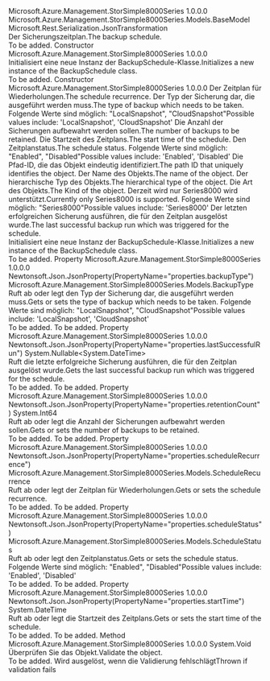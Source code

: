 <Type Name="BackupSchedule" FullName="Microsoft.Azure.Management.StorSimple8000Series.Models.BackupSchedule">
  <TypeSignature Language="C#" Value="public class BackupSchedule : Microsoft.Azure.Management.StorSimple8000Series.Models.BaseModel" />
  <TypeSignature Language="ILAsm" Value=".class public auto ansi beforefieldinit BackupSchedule extends Microsoft.Azure.Management.StorSimple8000Series.Models.BaseModel" />
  <TypeSignature Language="DocId" Value="T:Microsoft.Azure.Management.StorSimple8000Series.Models.BackupSchedule" />
  <TypeSignature Language="VB.NET" Value="Public Class BackupSchedule&#xA;Inherits BaseModel" />
  <TypeSignature Language="F#" Value="type BackupSchedule = class&#xA;    inherit BaseModel" />
  <AssemblyInfo>
    <AssemblyName>Microsoft.Azure.Management.StorSimple8000Series</AssemblyName>
    <AssemblyVersion>1.0.0.0</AssemblyVersion>
  </AssemblyInfo>
  <Base>
    <BaseTypeName>Microsoft.Azure.Management.StorSimple8000Series.Models.BaseModel</BaseTypeName>
  </Base>
  <Interfaces />
  <Attributes>
    <Attribute>
      <AttributeName>Microsoft.Rest.Serialization.JsonTransformation</AttributeName>
    </Attribute>
  </Attributes>
  <Docs>
    <summary>
            <span data-ttu-id="ab93c-101">Der Sicherungszeitplan.</span><span class="sxs-lookup"><span data-stu-id="ab93c-101">The backup schedule.</span></span>
            </summary>
    <remarks>To be added.</remarks>
  </Docs>
  <Members>
    <Member MemberName=".ctor">
      <MemberSignature Language="C#" Value="public BackupSchedule ();" />
      <MemberSignature Language="ILAsm" Value=".method public hidebysig specialname rtspecialname instance void .ctor() cil managed" />
      <MemberSignature Language="DocId" Value="M:Microsoft.Azure.Management.StorSimple8000Series.Models.BackupSchedule.#ctor" />
      <MemberSignature Language="VB.NET" Value="Public Sub New ()" />
      <MemberType>Constructor</MemberType>
      <AssemblyInfo>
        <AssemblyName>Microsoft.Azure.Management.StorSimple8000Series</AssemblyName>
        <AssemblyVersion>1.0.0.0</AssemblyVersion>
      </AssemblyInfo>
      <Parameters />
      <Docs>
        <summary>
            <span data-ttu-id="ab93c-102">Initialisiert eine neue Instanz der BackupSchedule-Klasse.</span><span class="sxs-lookup"><span data-stu-id="ab93c-102">Initializes a new instance of the BackupSchedule class.</span></span>
            </summary>
        <remarks>To be added.</remarks>
      </Docs>
    </Member>
    <Member MemberName=".ctor">
      <MemberSignature Language="C#" Value="public BackupSchedule (Microsoft.Azure.Management.StorSimple8000Series.Models.ScheduleRecurrence scheduleRecurrence, Microsoft.Azure.Management.StorSimple8000Series.Models.BackupType backupType, long retentionCount, DateTime startTime, Microsoft.Azure.Management.StorSimple8000Series.Models.ScheduleStatus scheduleStatus, string id = null, string name = null, string type = null, Nullable&lt;Microsoft.Azure.Management.StorSimple8000Series.Models.Kind&gt; kind = null, Nullable&lt;DateTime&gt; lastSuccessfulRun = null);" />
      <MemberSignature Language="ILAsm" Value=".method public hidebysig specialname rtspecialname instance void .ctor(class Microsoft.Azure.Management.StorSimple8000Series.Models.ScheduleRecurrence scheduleRecurrence, valuetype Microsoft.Azure.Management.StorSimple8000Series.Models.BackupType backupType, int64 retentionCount, valuetype System.DateTime startTime, valuetype Microsoft.Azure.Management.StorSimple8000Series.Models.ScheduleStatus scheduleStatus, string id, string name, string type, valuetype System.Nullable`1&lt;valuetype Microsoft.Azure.Management.StorSimple8000Series.Models.Kind&gt; kind, valuetype System.Nullable`1&lt;valuetype System.DateTime&gt; lastSuccessfulRun) cil managed" />
      <MemberSignature Language="DocId" Value="M:Microsoft.Azure.Management.StorSimple8000Series.Models.BackupSchedule.#ctor(Microsoft.Azure.Management.StorSimple8000Series.Models.ScheduleRecurrence,Microsoft.Azure.Management.StorSimple8000Series.Models.BackupType,System.Int64,System.DateTime,Microsoft.Azure.Management.StorSimple8000Series.Models.ScheduleStatus,System.String,System.String,System.String,System.Nullable{Microsoft.Azure.Management.StorSimple8000Series.Models.Kind},System.Nullable{System.DateTime})" />
      <MemberSignature Language="F#" Value="new Microsoft.Azure.Management.StorSimple8000Series.Models.BackupSchedule : Microsoft.Azure.Management.StorSimple8000Series.Models.ScheduleRecurrence * Microsoft.Azure.Management.StorSimple8000Series.Models.BackupType * int64 * DateTime * Microsoft.Azure.Management.StorSimple8000Series.Models.ScheduleStatus * string * string * string * Nullable&lt;Microsoft.Azure.Management.StorSimple8000Series.Models.Kind&gt; * Nullable&lt;DateTime&gt; -&gt; Microsoft.Azure.Management.StorSimple8000Series.Models.BackupSchedule" Usage="new Microsoft.Azure.Management.StorSimple8000Series.Models.BackupSchedule (scheduleRecurrence, backupType, retentionCount, startTime, scheduleStatus, id, name, type, kind, lastSuccessfulRun)" />
      <MemberType>Constructor</MemberType>
      <AssemblyInfo>
        <AssemblyName>Microsoft.Azure.Management.StorSimple8000Series</AssemblyName>
        <AssemblyVersion>1.0.0.0</AssemblyVersion>
      </AssemblyInfo>
      <Parameters>
        <Parameter Name="scheduleRecurrence" Type="Microsoft.Azure.Management.StorSimple8000Series.Models.ScheduleRecurrence" />
        <Parameter Name="backupType" Type="Microsoft.Azure.Management.StorSimple8000Series.Models.BackupType" />
        <Parameter Name="retentionCount" Type="System.Int64" />
        <Parameter Name="startTime" Type="System.DateTime" />
        <Parameter Name="scheduleStatus" Type="Microsoft.Azure.Management.StorSimple8000Series.Models.ScheduleStatus" />
        <Parameter Name="id" Type="System.String" />
        <Parameter Name="name" Type="System.String" />
        <Parameter Name="type" Type="System.String" />
        <Parameter Name="kind" Type="System.Nullable&lt;Microsoft.Azure.Management.StorSimple8000Series.Models.Kind&gt;" />
        <Parameter Name="lastSuccessfulRun" Type="System.Nullable&lt;System.DateTime&gt;" />
      </Parameters>
      <Docs>
        <param name="scheduleRecurrence"><span data-ttu-id="ab93c-103">Der Zeitplan für Wiederholungen.</span><span class="sxs-lookup"><span data-stu-id="ab93c-103">The schedule recurrence.</span></span></param>
        <param name="backupType"><span data-ttu-id="ab93c-104">Der Typ der Sicherung dar, die ausgeführt werden muss.</span><span class="sxs-lookup"><span data-stu-id="ab93c-104">The type of backup which needs to be taken.</span></span> <span data-ttu-id="ab93c-105">Folgende Werte sind möglich: "LocalSnapshot", "CloudSnapshot"</span><span class="sxs-lookup"><span data-stu-id="ab93c-105">Possible values include: 'LocalSnapshot', 'CloudSnapshot'</span></span></param>
        <param name="retentionCount"><span data-ttu-id="ab93c-106">Die Anzahl der Sicherungen aufbewahrt werden sollen.</span><span class="sxs-lookup"><span data-stu-id="ab93c-106">The number of backups to be retained.</span></span></param>
        <param name="startTime"><span data-ttu-id="ab93c-107">Die Startzeit des Zeitplans.</span><span class="sxs-lookup"><span data-stu-id="ab93c-107">The start time of the schedule.</span></span></param>
        <param name="scheduleStatus"><span data-ttu-id="ab93c-108">Den Zeitplanstatus.</span><span class="sxs-lookup"><span data-stu-id="ab93c-108">The schedule status.</span></span> <span data-ttu-id="ab93c-109">Folgende Werte sind möglich: "Enabled", "Disabled"</span><span class="sxs-lookup"><span data-stu-id="ab93c-109">Possible values include: 'Enabled', 'Disabled'</span></span></param>
        <param name="id"><span data-ttu-id="ab93c-110">Die Pfad-ID, die das Objekt eindeutig identifiziert.</span><span class="sxs-lookup"><span data-stu-id="ab93c-110">The path ID that uniquely identifies the object.</span></span></param>
        <param name="name"><span data-ttu-id="ab93c-111">Der Name des Objekts.</span><span class="sxs-lookup"><span data-stu-id="ab93c-111">The name of the object.</span></span></param>
        <param name="type"><span data-ttu-id="ab93c-112">Der hierarchische Typ des Objekts.</span><span class="sxs-lookup"><span data-stu-id="ab93c-112">The hierarchical type of the object.</span></span></param>
        <param name="kind"><span data-ttu-id="ab93c-113">Die Art des Objekts.</span><span class="sxs-lookup"><span data-stu-id="ab93c-113">The Kind of the object.</span></span> <span data-ttu-id="ab93c-114">Derzeit wird nur Series8000 wird unterstützt.</span><span class="sxs-lookup"><span data-stu-id="ab93c-114">Currently only Series8000 is supported.</span></span> <span data-ttu-id="ab93c-115">Folgende Werte sind möglich: "Series8000"</span><span class="sxs-lookup"><span data-stu-id="ab93c-115">Possible values include: 'Series8000'</span></span></param>
        <param name="lastSuccessfulRun"><span data-ttu-id="ab93c-116">Der letzten erfolgreichen Sicherung ausführen, die für den Zeitplan ausgelöst wurde.</span><span class="sxs-lookup"><span data-stu-id="ab93c-116">The last successful backup run which was triggered for the schedule.</span></span></param>
        <summary>
            <span data-ttu-id="ab93c-117">Initialisiert eine neue Instanz der BackupSchedule-Klasse.</span><span class="sxs-lookup"><span data-stu-id="ab93c-117">Initializes a new instance of the BackupSchedule class.</span></span>
            </summary>
        <remarks>To be added.</remarks>
      </Docs>
    </Member>
    <Member MemberName="BackupType">
      <MemberSignature Language="C#" Value="public Microsoft.Azure.Management.StorSimple8000Series.Models.BackupType BackupType { get; set; }" />
      <MemberSignature Language="ILAsm" Value=".property instance valuetype Microsoft.Azure.Management.StorSimple8000Series.Models.BackupType BackupType" />
      <MemberSignature Language="DocId" Value="P:Microsoft.Azure.Management.StorSimple8000Series.Models.BackupSchedule.BackupType" />
      <MemberSignature Language="VB.NET" Value="Public Property BackupType As BackupType" />
      <MemberSignature Language="F#" Value="member this.BackupType : Microsoft.Azure.Management.StorSimple8000Series.Models.BackupType with get, set" Usage="Microsoft.Azure.Management.StorSimple8000Series.Models.BackupSchedule.BackupType" />
      <MemberType>Property</MemberType>
      <AssemblyInfo>
        <AssemblyName>Microsoft.Azure.Management.StorSimple8000Series</AssemblyName>
        <AssemblyVersion>1.0.0.0</AssemblyVersion>
      </AssemblyInfo>
      <Attributes>
        <Attribute>
          <AttributeName>Newtonsoft.Json.JsonProperty(PropertyName="properties.backupType")</AttributeName>
        </Attribute>
      </Attributes>
      <ReturnValue>
        <ReturnType>Microsoft.Azure.Management.StorSimple8000Series.Models.BackupType</ReturnType>
      </ReturnValue>
      <Docs>
        <summary>
            <span data-ttu-id="ab93c-118">Ruft ab oder legt den Typ der Sicherung dar, die ausgeführt werden muss.</span><span class="sxs-lookup"><span data-stu-id="ab93c-118">Gets or sets the type of backup which needs to be taken.</span></span> <span data-ttu-id="ab93c-119">Folgende Werte sind möglich: "LocalSnapshot", "CloudSnapshot"</span><span class="sxs-lookup"><span data-stu-id="ab93c-119">Possible values include: 'LocalSnapshot', 'CloudSnapshot'</span></span>
            </summary>
        <value>To be added.</value>
        <remarks>To be added.</remarks>
      </Docs>
    </Member>
    <Member MemberName="LastSuccessfulRun">
      <MemberSignature Language="C#" Value="public Nullable&lt;DateTime&gt; LastSuccessfulRun { get; protected set; }" />
      <MemberSignature Language="ILAsm" Value=".property instance valuetype System.Nullable`1&lt;valuetype System.DateTime&gt; LastSuccessfulRun" />
      <MemberSignature Language="DocId" Value="P:Microsoft.Azure.Management.StorSimple8000Series.Models.BackupSchedule.LastSuccessfulRun" />
      <MemberSignature Language="VB.NET" Value="Public Property LastSuccessfulRun As Nullable(Of DateTime)" />
      <MemberSignature Language="F#" Value="member this.LastSuccessfulRun : Nullable&lt;DateTime&gt; with get, set" Usage="Microsoft.Azure.Management.StorSimple8000Series.Models.BackupSchedule.LastSuccessfulRun" />
      <MemberType>Property</MemberType>
      <AssemblyInfo>
        <AssemblyName>Microsoft.Azure.Management.StorSimple8000Series</AssemblyName>
        <AssemblyVersion>1.0.0.0</AssemblyVersion>
      </AssemblyInfo>
      <Attributes>
        <Attribute>
          <AttributeName>Newtonsoft.Json.JsonProperty(PropertyName="properties.lastSuccessfulRun")</AttributeName>
        </Attribute>
      </Attributes>
      <ReturnValue>
        <ReturnType>System.Nullable&lt;System.DateTime&gt;</ReturnType>
      </ReturnValue>
      <Docs>
        <summary>
            <span data-ttu-id="ab93c-120">Ruft die letzte erfolgreiche Sicherung ausführen, die für den Zeitplan ausgelöst wurde.</span><span class="sxs-lookup"><span data-stu-id="ab93c-120">Gets the last successful backup run which was triggered for the schedule.</span></span>
            </summary>
        <value>To be added.</value>
        <remarks>To be added.</remarks>
      </Docs>
    </Member>
    <Member MemberName="RetentionCount">
      <MemberSignature Language="C#" Value="public long RetentionCount { get; set; }" />
      <MemberSignature Language="ILAsm" Value=".property instance int64 RetentionCount" />
      <MemberSignature Language="DocId" Value="P:Microsoft.Azure.Management.StorSimple8000Series.Models.BackupSchedule.RetentionCount" />
      <MemberSignature Language="VB.NET" Value="Public Property RetentionCount As Long" />
      <MemberSignature Language="F#" Value="member this.RetentionCount : int64 with get, set" Usage="Microsoft.Azure.Management.StorSimple8000Series.Models.BackupSchedule.RetentionCount" />
      <MemberType>Property</MemberType>
      <AssemblyInfo>
        <AssemblyName>Microsoft.Azure.Management.StorSimple8000Series</AssemblyName>
        <AssemblyVersion>1.0.0.0</AssemblyVersion>
      </AssemblyInfo>
      <Attributes>
        <Attribute>
          <AttributeName>Newtonsoft.Json.JsonProperty(PropertyName="properties.retentionCount")</AttributeName>
        </Attribute>
      </Attributes>
      <ReturnValue>
        <ReturnType>System.Int64</ReturnType>
      </ReturnValue>
      <Docs>
        <summary>
            <span data-ttu-id="ab93c-121">Ruft ab oder legt die Anzahl der Sicherungen aufbewahrt werden sollen.</span><span class="sxs-lookup"><span data-stu-id="ab93c-121">Gets or sets the number of backups to be retained.</span></span>
            </summary>
        <value>To be added.</value>
        <remarks>To be added.</remarks>
      </Docs>
    </Member>
    <Member MemberName="ScheduleRecurrence">
      <MemberSignature Language="C#" Value="public Microsoft.Azure.Management.StorSimple8000Series.Models.ScheduleRecurrence ScheduleRecurrence { get; set; }" />
      <MemberSignature Language="ILAsm" Value=".property instance class Microsoft.Azure.Management.StorSimple8000Series.Models.ScheduleRecurrence ScheduleRecurrence" />
      <MemberSignature Language="DocId" Value="P:Microsoft.Azure.Management.StorSimple8000Series.Models.BackupSchedule.ScheduleRecurrence" />
      <MemberSignature Language="VB.NET" Value="Public Property ScheduleRecurrence As ScheduleRecurrence" />
      <MemberSignature Language="F#" Value="member this.ScheduleRecurrence : Microsoft.Azure.Management.StorSimple8000Series.Models.ScheduleRecurrence with get, set" Usage="Microsoft.Azure.Management.StorSimple8000Series.Models.BackupSchedule.ScheduleRecurrence" />
      <MemberType>Property</MemberType>
      <AssemblyInfo>
        <AssemblyName>Microsoft.Azure.Management.StorSimple8000Series</AssemblyName>
        <AssemblyVersion>1.0.0.0</AssemblyVersion>
      </AssemblyInfo>
      <Attributes>
        <Attribute>
          <AttributeName>Newtonsoft.Json.JsonProperty(PropertyName="properties.scheduleRecurrence")</AttributeName>
        </Attribute>
      </Attributes>
      <ReturnValue>
        <ReturnType>Microsoft.Azure.Management.StorSimple8000Series.Models.ScheduleRecurrence</ReturnType>
      </ReturnValue>
      <Docs>
        <summary>
            <span data-ttu-id="ab93c-122">Ruft ab oder legt der Zeitplan für Wiederholungen.</span><span class="sxs-lookup"><span data-stu-id="ab93c-122">Gets or sets the schedule recurrence.</span></span>
            </summary>
        <value>To be added.</value>
        <remarks>To be added.</remarks>
      </Docs>
    </Member>
    <Member MemberName="ScheduleStatus">
      <MemberSignature Language="C#" Value="public Microsoft.Azure.Management.StorSimple8000Series.Models.ScheduleStatus ScheduleStatus { get; set; }" />
      <MemberSignature Language="ILAsm" Value=".property instance valuetype Microsoft.Azure.Management.StorSimple8000Series.Models.ScheduleStatus ScheduleStatus" />
      <MemberSignature Language="DocId" Value="P:Microsoft.Azure.Management.StorSimple8000Series.Models.BackupSchedule.ScheduleStatus" />
      <MemberSignature Language="VB.NET" Value="Public Property ScheduleStatus As ScheduleStatus" />
      <MemberSignature Language="F#" Value="member this.ScheduleStatus : Microsoft.Azure.Management.StorSimple8000Series.Models.ScheduleStatus with get, set" Usage="Microsoft.Azure.Management.StorSimple8000Series.Models.BackupSchedule.ScheduleStatus" />
      <MemberType>Property</MemberType>
      <AssemblyInfo>
        <AssemblyName>Microsoft.Azure.Management.StorSimple8000Series</AssemblyName>
        <AssemblyVersion>1.0.0.0</AssemblyVersion>
      </AssemblyInfo>
      <Attributes>
        <Attribute>
          <AttributeName>Newtonsoft.Json.JsonProperty(PropertyName="properties.scheduleStatus")</AttributeName>
        </Attribute>
      </Attributes>
      <ReturnValue>
        <ReturnType>Microsoft.Azure.Management.StorSimple8000Series.Models.ScheduleStatus</ReturnType>
      </ReturnValue>
      <Docs>
        <summary>
            <span data-ttu-id="ab93c-123">Ruft ab oder legt den Zeitplanstatus.</span><span class="sxs-lookup"><span data-stu-id="ab93c-123">Gets or sets the schedule status.</span></span> <span data-ttu-id="ab93c-124">Folgende Werte sind möglich: "Enabled", "Disabled"</span><span class="sxs-lookup"><span data-stu-id="ab93c-124">Possible values include: 'Enabled', 'Disabled'</span></span>
            </summary>
        <value>To be added.</value>
        <remarks>To be added.</remarks>
      </Docs>
    </Member>
    <Member MemberName="StartTime">
      <MemberSignature Language="C#" Value="public DateTime StartTime { get; set; }" />
      <MemberSignature Language="ILAsm" Value=".property instance valuetype System.DateTime StartTime" />
      <MemberSignature Language="DocId" Value="P:Microsoft.Azure.Management.StorSimple8000Series.Models.BackupSchedule.StartTime" />
      <MemberSignature Language="VB.NET" Value="Public Property StartTime As DateTime" />
      <MemberSignature Language="F#" Value="member this.StartTime : DateTime with get, set" Usage="Microsoft.Azure.Management.StorSimple8000Series.Models.BackupSchedule.StartTime" />
      <MemberType>Property</MemberType>
      <AssemblyInfo>
        <AssemblyName>Microsoft.Azure.Management.StorSimple8000Series</AssemblyName>
        <AssemblyVersion>1.0.0.0</AssemblyVersion>
      </AssemblyInfo>
      <Attributes>
        <Attribute>
          <AttributeName>Newtonsoft.Json.JsonProperty(PropertyName="properties.startTime")</AttributeName>
        </Attribute>
      </Attributes>
      <ReturnValue>
        <ReturnType>System.DateTime</ReturnType>
      </ReturnValue>
      <Docs>
        <summary>
            <span data-ttu-id="ab93c-125">Ruft ab oder legt die Startzeit des Zeitplans.</span><span class="sxs-lookup"><span data-stu-id="ab93c-125">Gets or sets the start time of the schedule.</span></span>
            </summary>
        <value>To be added.</value>
        <remarks>To be added.</remarks>
      </Docs>
    </Member>
    <Member MemberName="Validate">
      <MemberSignature Language="C#" Value="public virtual void Validate ();" />
      <MemberSignature Language="ILAsm" Value=".method public hidebysig newslot virtual instance void Validate() cil managed" />
      <MemberSignature Language="DocId" Value="M:Microsoft.Azure.Management.StorSimple8000Series.Models.BackupSchedule.Validate" />
      <MemberSignature Language="VB.NET" Value="Public Overridable Sub Validate ()" />
      <MemberSignature Language="F#" Value="abstract member Validate : unit -&gt; unit&#xA;override this.Validate : unit -&gt; unit" Usage="backupSchedule.Validate " />
      <MemberType>Method</MemberType>
      <AssemblyInfo>
        <AssemblyName>Microsoft.Azure.Management.StorSimple8000Series</AssemblyName>
        <AssemblyVersion>1.0.0.0</AssemblyVersion>
      </AssemblyInfo>
      <ReturnValue>
        <ReturnType>System.Void</ReturnType>
      </ReturnValue>
      <Parameters />
      <Docs>
        <summary>
            <span data-ttu-id="ab93c-126">Überprüfen Sie das Objekt.</span><span class="sxs-lookup"><span data-stu-id="ab93c-126">Validate the object.</span></span>
            </summary>
        <remarks>To be added.</remarks>
        <exception cref="T:Microsoft.Rest.ValidationException">
            <span data-ttu-id="ab93c-127">Wird ausgelöst, wenn die Validierung fehlschlägt</span><span class="sxs-lookup"><span data-stu-id="ab93c-127">Thrown if validation fails</span></span>
            </exception>
      </Docs>
    </Member>
  </Members>
</Type>